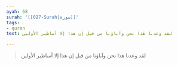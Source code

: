 ```yaml
---
ayah: 68
surah: '[[027-Surah|سورة]]'
tags:
- quran
text: لقد وعدنا هذا نحن وآباؤنا من قبل إن هذا إلا أساطير الأولين

---
```

> لقد وعدنا هذا نحن وآباؤنا من قبل إن هذا إلا أساطير الأولين
